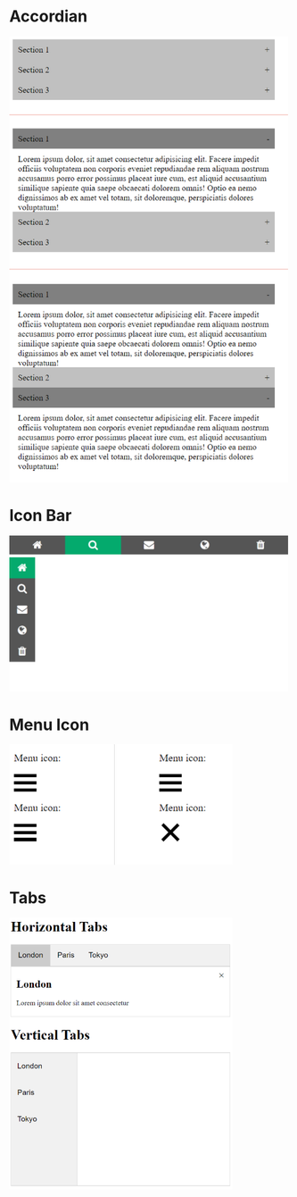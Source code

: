# Accordian

<kbd><img src="./icon-bar/accordian.png" width="500"/></kbd>

# Icon Bar

<kbd><img src="./icon-bar/iconbars.png" width="500"/></kbd>

# Menu Icon

<kbd><img src="./icon-bar/menuIcon.png"  width="400"/></kbd>

# Tabs

<kbd><img src="./icon-bar/tabs.png"  width="400"/></kbd>
